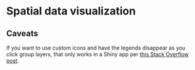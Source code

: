 # Spatial data visualization

## Caveats

If you want to use custom icons and have the legends disappear as you click group layers, that only works in a Shiny app per [this Stack Overflow post](https://stackoverflow.com/questions/50373497/r-leaflet-show-hide-addcontrol-element-with-group-layers).